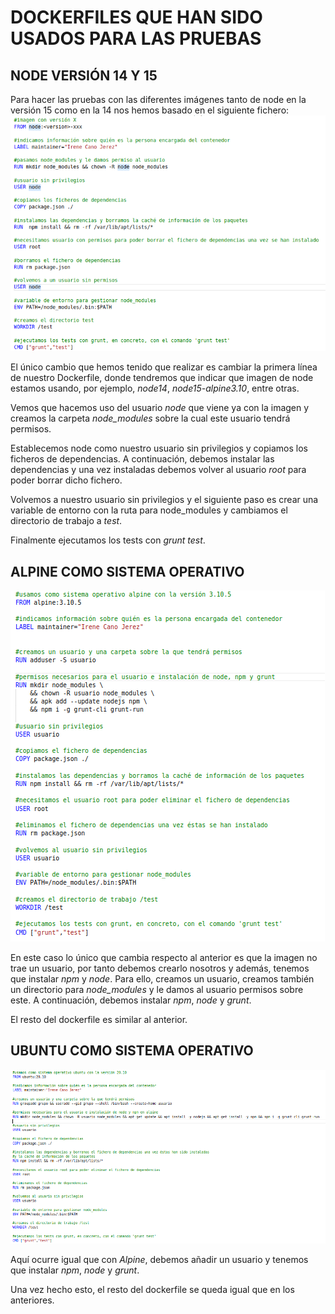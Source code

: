 # DOCKERFILES QUE HAN SIDO USADOS PARA LAS PRUEBAS

## NODE VERSIÓN 14 Y 15
Para hacer las pruebas con las diferentes imágenes tanto de node en la versión 15 como en la 14 nos hemos basado en el siguiente fichero:
![](../imagenes/dockerfile-base.png)

El único cambio que hemos tenido que realizar es cambiar la primera línea de nuestro Dockerfile, donde tendremos que indicar que imagen de node estamos usando, por ejemplo, *node14*, *node15-alpine3.10*, entre otras.

Vemos que hacemos uso del usuario *node* que viene ya con la imagen y creamos la carpeta *node_modules* sobre la cual este usuario tendrá permisos.

Establecemos node como nuestro usuario sin privilegios y copiamos los ficheros de dependencias. A continuación, debemos instalar las dependencias y una vez instaladas debemos volver al usuario *root* para poder borrar dicho fichero.

Volvemos a nuestro usuario sin privilegios y el siguiente paso es crear una variable de entorno con la ruta para node_modules y cambiamos el directorio de trabajo a *test*.

Finalmente ejecutamos los tests con *grunt test*.

## ALPINE COMO SISTEMA OPERATIVO
![](../imagenes/docker-alp.png)

En este caso lo único que cambia respecto al anterior es que la imagen no trae un usuario, por tanto debemos crearlo nosotros y además, tenemos que instalar *npm* y *node*. Para ello, creamos un usuario, creamos también un directorio para *node_modules* y le damos al usuario permisos sobre este. A continuación, debemos instalar *npm*, *node* y *grunt*.

El resto del dockerfile es similar al anterior.

## UBUNTU COMO SISTEMA OPERATIVO
![](../imagenes/dockerfile-ubuntu.png)

Aquí ocurre igual que con *Alpine*, debemos añadir un usuario y tenemos que instalar *npm*, *node* y *grunt*.

Una vez hecho esto, el resto del dockerfile se queda igual que en los anteriores.

